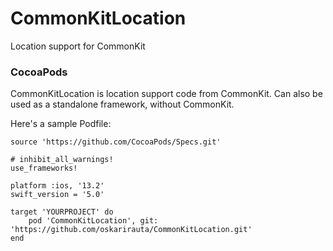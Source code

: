 # CommonKitLocation
Location support for CommonKit

### CocoaPods
CommonKitLocation is location support code from CommonKit.
Can also be used as a standalone framework, without CommonKit.

Here's a sample Podfile:
```
source 'https://github.com/CocoaPods/Specs.git'

# inhibit_all_warnings!
use_frameworks!

platform :ios, '13.2'
swift_version = '5.0'

target 'YOURPROJECT' do
	pod 'CommonKitLocation', git: 'https://github.com/oskarirauta/CommonKitLocation.git'
end
```
